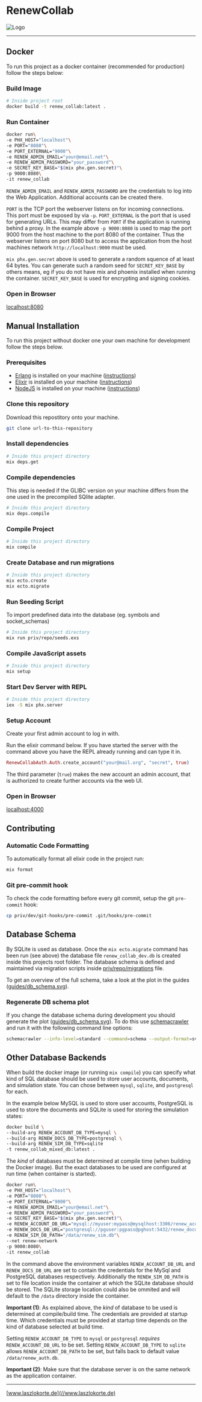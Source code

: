 # RenewCollab

![Logo](./guides/images/logo.png)

---

## Docker

To run this project as a docker container (recommended for production) follow the steps below:

### Build Image

```sh
# Inside project root
docker build -t renew_collab:latest .
```

### Run Container

```sh 
docker run\
-e PHX_HOST="localhost"\
-e PORT="8080"\
-e PORT_EXTERNAL="9000"\
-e RENEW_ADMIN_EMAIL="your@email.net"\
-e RENEW_ADMIN_PASSWORD="your_password"\
-e SECRET_KEY_BASE="$(mix phx.gen.secret)"\
-p 9000:8080\
-it renew_collab
```

`RENEW_ADMIN_EMAIL` and `RENEW_ADMIN_PASSWORD` are the credentials to log into the Web Application.
Additional accounts can be created there.

`PORT` is the TCP port the webserver listens on for incoming connections. This port must be exposed by via `-p`. 
`PORT_EXTERNAL` is the port that is used for generating URLs. This may differ from `PORT` if the application is running behind a proxy. In the example above `-p 9000:8080` is used to map the port 9000 from the host machine to the port 8080 of the container. Thus the webserver listens on port 8080 but to access the application from the host machines network `http://localhost:9000` must be used. 

`mix phx.gen.secret` above is used to generate a random squence of at least 64 bytes. You can generate such a random seed for `SECRET_KEY_BASE` by others means, eg if you do not have mix and phoenix installed when running the container. `SECRET_KEY_BASE` is used for encrypting and signing cookies.



### Open in Browser

[localhost:8080](http://localhost:8080)

## Manual Installation

To run this project without docker one your own machine for development follow the steps below.

### Prerequisites

* [Erlang](https://www.erlang.org/) is installed on your machine ([instructions](https://www.erlang.org/downloads))
* [Elixir](https://elixir-lang.org/) is installed on your machine ([instructions](https://elixir-lang.org/install.html))
* [NodeJS](https://nodejs.org/en) is installed on your machine ([instructions](https://nodejs.org/en/download/prebuilt-installer))

### Clone this repository

Download this repostitory onto your machine.

```sh
git clone url-to-this-repository
```

### Install dependencies

```sh
# Inside this project directory
mix deps.get
``` 

### Compile dependencies 

This step is needed if the GLIBC version on your machine differs from the one used in the precompiled SQlite adapter.

```sh
# Inside this project directory
mix deps.compile
``` 

### Compile Project

```sh
# Inside this project directory
mix compile
``` 

### Create Database and run migrations

```sh
# Inside this project directory
mix ecto.create
mix ecto.migrate
```

### Run Seeding Script

To import predefined data into the database (eg. symbols and socket_schemas)

```sh
# Inside this project directory
mix run priv/repo/seeds.exs
```

### Compile JavaScript assets

```sh
# Inside this project directory
mix setup
```

### Start Dev Server with REPL

```sh
# Inside this project directory
iex -S mix phx.server
```

### Setup Account

Create your first admin account to log in with.

Run the elixir command below. If you have started the server with the command above you have the REPL already running and can type it in.

```ex
RenewCollabAuth.Auth.create_account("your@mail.org", "secret", true)
```

The third parameter (`true`) makes the new account an admin account, that is authorized to create further accounts via the web UI.

### Open in Browser

[localhost:4000](http://localhost:4000)

## Contributing

### Automatic Code Formatting

To automatically format all elixir code in the project run:

```sh
mix format
```

### Git pre-commit hook

To check the code formatting before every git commit, setup the git `pre-commit` hook:

```sh
cp priv/dev/git-hooks/pre-commit .git/hooks/pre-commit
```

## Database Schema

By SQLite is used as database. Once the `mix ecto.migrate` command has been run (see above) the database file `renew_collab_dev.db` is created inside this projects root folder. The database schema is defined and maintained via migration scripts inside [priv/repo/migrations](./priv/repo/migrations) file.

To get an overview of the full schema, take a look at the plot in the guides ([guides/db_schema.svg](./guides/db_schema.svg)).

### Regenerate DB schema plot

If you change the database schema during development you should generate the plot ([guides/db_schema.svg](./guides/db_schema.svg)). To do this use [schemacrawler](https://www.schemacrawler.com) and run it with the following command line options:

```sh
schemacrawler --info-level=standard --command=schema --output-format=svg --portable-names --server sqlite --database ./renew_collab_dev.db --output-file=guides/db_schema.svg
```

## Other Database Backends

When build the docker image (or running `mix compile`) you can specify what kind of SQL database should be used to store user accounts, documents, and simulation state. You can chose between `mysql`, `sqlite`, and `postgresql` for each.

In the example below MySQL is used to store user accounts, PostgreSQL is used to store the documents and SQLite is used for storing the simulation states:

```sh
docker build \
--build-arg RENEW_ACCOUNT_DB_TYPE=mysql \
--build-arg RENEW_DOCS_DB_TYPE=postgresql \
--build-arg RENEW_SIM_DB_TYPE=sqlite 
-t renew_collab_mixed_db:latest .
```

The *kind* of databases must be determined at compile time (when building the Docker image). But the exact databases to be used are configured at run time (when container is started).

```sh 
docker run\
-e PHX_HOST="localhost"\
-e PORT="8080"\
-e PORT_EXTERNAL="9000"\
-e RENEW_ADMIN_EMAIL="your@email.net"\
-e RENEW_ADMIN_PASSWORD="your_password"\
-e SECRET_KEY_BASE="$(mix phx.gen.secret)"\
-e RENEW_ACCOUNT_DB_URL="mysql://myuser:mypass@mysqlhost:3306/renew_accounts"\
-e RENEW_DOCS_DB_URL="postgresql://pguser:pgpass@pghost:5432/renew_documents"\
-e RENEW_SIM_DB_PATH="/data/renew_sim.db"\
--net renew-network
-p 9000:8080\
-it renew_collab
```

In the command above the environment variables `RENEW_ACCOUNT_DB_URL` and `RENEW_DOCS_DB_URL` are set to contain the credentials for the MySql and PostgreSQL databases respectively. Additionally the `RENEW_SIM_DB_PATH` is set to file location inside the container at which the SQLite database should be stored. The SQLite storage location could also be ommited and will default to the `/data` directory inside the container.

**Important (1)**: As explained above, the *kind* of database to be used is determined at compile/build time. The credentials are provided at startup time. Which credentials must be provided at startup time depends on the kind of database selected at build time.

Setting `RENEW_ACCOUNT_DB_TYPE` to `mysql` or `postgresql` *requires* `RENEW_ACCOUNT_DB_URL` to be set.
Setting `RENEW_ACCOUNT_DB_TYPE` to `sqlite` allows `RENEW_ACCOUNT_DB_PATH` to be set, but falls back to default value `/data/renew_auth.db`.

**Important (2)**: Make sure that the database server is on the same network as the application container.

---

[www.laszlokorte.de](//www.laszlokorte.de)